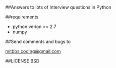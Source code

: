 ##Answers to lots of Interview questions in Python









##requirements

* python verion >= 2.7
* numpy



##Send comments and bugs to

mitbbs.coding@gmail.com


##LICENSE
BSD
